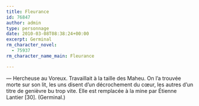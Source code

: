 ```yaml
---
title: Fleurance
id: 76847
author: admin
type: personnage
date: 2010-03-08T08:38:24+00:00
excerpt: Germinal
rm_character_novel:
  - 75937
rm_character_name_main: Fleurance

---
```

— Hercheuse au Voreux. Travaillait à la taille des Maheu. On l&rsquo;a trouvée morte sur son lit, les uns disent d&rsquo;un décrochement du cœur, les autres d&rsquo;un titre de genièvre bu trop vite. Elle est remplacée à la mine par Étienne Lantier [30]. (Germinal.)